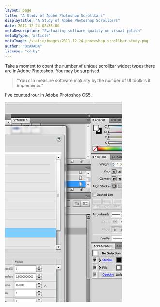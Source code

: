 ```yaml
---
layout: page
title: "A Study of Adobe Photoshop Scrollbars"
displayTitle: "A Study of Adobe Photoshop Scrollbars"
date: 2011-12-24 08:35:00
metaDescription: "Evaluating software quality on visual polish"
metaOgType: "article"
metaImage: /static/images/2011-12-24-photoshop-scrollbar-study.png
author: "0xADADA"
license: "cc-by"
---
```


Take a moment to count the number of unique scrollbar widget types there
are in Adobe Photoshop. You may be surprised.

> "You can measure software maturity by the number of UI toolkits it implements."

I've counted four in Adobe Photoshop CS5.

<img src="/static/images/2011-12-24-photoshop-scrollbar-study.png"
  alt="Photoshop Scollbars" title="Photoshop Scollbars">

